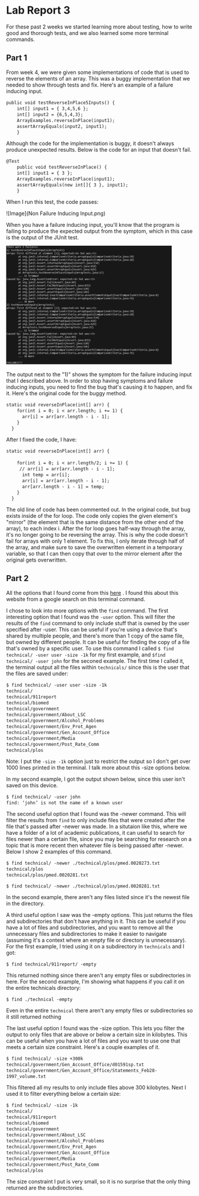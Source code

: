 # Lab Report 3

For these past 2 weeks we started learning more about testing, how to write good and thorough tests, and we also learned some more terminal commands.

## Part 1

From week 4, we were given some implementations of code that is used to reverse the elements of an array. This was a buggy implementation that we needed to show through tests and fix. Here's an example of a failure inducing input.

```
public void testReverseInPlace5Inputs() {
    int[] input1 = { 3,4,5,6 };
    int[] input2 = {6,5,4,3};
    ArrayExamples.reverseInPlace(input1);
    assertArrayEquals(input2, input1);
	}
```

Although the code for the implementation is buggy, it doesn't always produce unexpected results. Below is the code for an input that doesn't fail.

```
@Test 
	public void testReverseInPlace() {
    int[] input1 = { 3 };
    ArrayExamples.reverseInPlace(input1);
    assertArrayEquals(new int[]{ 3 }, input1);
	}
```
When I run this test, the code passes:

![Image](Non Failure Inducing Input.png)

When you have a failure inducing input, you'll know that the program is failing to produce the expected output from the symptom, which in this case is the output of the JUnit test.

![Image](FailureSymptom.PNG)

The output next to the "1)" shows the symptom for the failure inducing input that I described above. In order to stop having symptoms and failure inducing inputs, you need to find the bug that's causing it to happen, and fix it. Here's the original code for the buggy method.

```
static void reverseInPlace(int[] arr) {
    for(int i = 0; i < arr.length; i += 1) {
      arr[i] = arr[arr.length - i - 1];
    }
  }
  ```
After I fixed the code, I have:

```
static void reverseInPlace(int[] arr) {

    for(int i = 0; i < arr.length/2; i += 1) {
     // arr[i] = arr[arr.length - i - 1];
      int temp = arr[i];
      arr[i] = arr[arr.length - i - 1];
      arr[arr.length - i - 1] = temp;
    }
  }
```

The old line of code has been commented out. In the original code, but bug exists inside of the for loop. The code only copies the given element's "mirror" (the element that is the same distance from the other end of the array), to each index i. After the for loop goes half-way through the array, it's no longer going to be reversing the array. This is why the code
doesn't fail for arrays with only 1 element. To fix this, I only iterate through half of the array, and make sure to save the overwritten element in a temporary variable, so that I can then copy that over to the mirror element after the original gets overwritten.

## Part 2

All the options that I found come from this [here](https://www.geeksforgeeks.org/find-command-in-linux-with-examples/) . I found this about this website from a google search on this terminal command.

I chose to look into more options with the `find` command. The first interesting option that I found was the `-user` option. This will filter the results of the `find` command to only include stuff that is owned by the user specified after -user. This can be useful if you're using a device that's shared by multiple people, and there's more than 1 copy of the same file,
but owned by different people. It can be useful for finding the copy of a file that's owned by a specific user. To use this command I called `$ find technical/ -user user -size -1k` for my first example, and `$find technical/ -user john` for the seconed example. The first time I called it, the terminal output all the files within `technicals/` since this is the user that the files are saved under:

```
$ find technical/ -user user -size -1k
technical/
technical/911report
technical/biomed
technical/government
technical/government/About_LSC
technical/government/Alcohol_Problems
technical/government/Env_Prot_Agen
technical/government/Gen_Account_Office
technical/government/Media
technical/government/Post_Rate_Comm
technical/plos
```
Note: I put the `-size -1k` option just to restrict the output so I don't get over 1000 lines printed in the terminal. I talk more about this -size options below.

In my second example, I got the output shown below, since this user isn't saved on this device.

```
$ find technical/ -user john
find: ‘john’ is not the name of a known user
```

The second useful option that I found was the -newer command. This will filter the results from `find` to only include files that were created after the file that's passed after -newer was made. In a situtaion like this, where we have a folder of a lot of academic publications, it can useful to search for files newer than a certain file, since you may be searching
for research on a topic that is more recent then whatever file is being passed after -newer. Below I show 2 examples of this command.

```
$ find technical/ -newer ./technical/plos/pmed.0020273.txt
technical/plos
technical/plos/pmed.0020281.txt
```
```
$ find technical/ -newer ./technical/plos/pmed.0020281.txt
```

In the second example, there aren't any files listed since it's the newest file in the directory.

A third useful option I saw was the -empty options. This just returns the files and subdirectories that don't have anything in it. This can be useful if you have a lot of files and subdirectories, and you want to remove all the unnecessary files and subdirectories to make it easier to navigate (assuming it's a context where an empty file or directory is unnecessary). For the first example, I tried using it on a subdirectory in `technicals` and I got:
```
$ find technical/911report/ -empty
```
This returned nothing since there aren't any empty files or subdirectories in here. For the second example, I'm showing what happens if you call it on the 
entire technicals directory:

```
$ find ./technical -empty
```
Even in the entire `technical` there aren't any empty files or subdirectories so it still returned nothing

The last useful option I found was the -size option. This lets you filter the output to only files that are above or below a certain size in kilobytes. This can be useful when you have a lot of files and you want to use one that meets a certain size constraint. Here's a couple examples of it.

```
$ find technical/ -size +300k
technical/government/Gen_Account_Office/d01591sp.txt
technical/government/Gen_Account_Office/Statements_Feb28-1997_volume.txt
```

This filtered all my results to only include files above 300 kilobytes. Next I used it to filter everything below a certain size:
```
$ find technical/ -size -1k
technical/
technical/911report
technical/biomed
technical/government
technical/government/About_LSC
technical/government/Alcohol_Problems
technical/government/Env_Prot_Agen
technical/government/Gen_Account_Office
technical/government/Media
technical/government/Post_Rate_Comm
technical/plos
```
The size constraint I put is very small, so it is no surprise that the only thing returned are the subdirectories.

